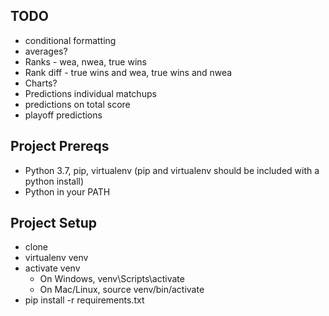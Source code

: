 ## TODO ##
- conditional formatting
- averages?
- Ranks - wea, nwea, true wins
- Rank diff - true wins and wea, true wins and nwea
- Charts?
- Predictions individual matchups
- predictions on total score
- playoff predictions

## Project Prereqs ##
* Python 3.7, pip, virtualenv (pip and virtualenv should be included with a python install)
* Python in your PATH

## Project Setup ##
* clone
* virtualenv venv
* activate venv
  * On Windows, venv\Scripts\activate
  * On Mac/Linux, source venv/bin/activate
* pip install -r requirements.txt
